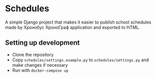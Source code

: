# Schedules

A simple Django project that makes it easier to publish school schedules made by Хронобус ХроноГраф
application and exported to HTML.

## Setting up development

- Clone the repository
- Copy `schedules/settings.example.py` to `schedules/settings.py` and make changes if necessary
- Run with `docker-compose up`
